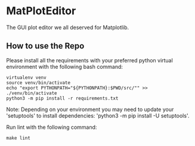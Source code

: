 # MatPlotEditor

The GUI plot editor we all deserved for Matplotlib.

## How to use the Repo

Please install all the requirements with your preferred python virtual environment with the following bash command:

```console
virtualenv venv
source venv/bin/activate
echo "export PYTHONPATH="${PYTHONPATH}:$PWD/src/"" >> ./venv/bin/activate
python3 -m pip install -r requirements.txt
```

Note: Depending on your environment you may need to update your 'setuptools' to install dependencies: 'python3 -m pip install -U setuptools'.

Run lint with the following command:

```console
make lint
```

